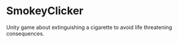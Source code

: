 # SmokeyClicker
Unity game about extinguishing a cigarette to avoid life threatening consequences. 
